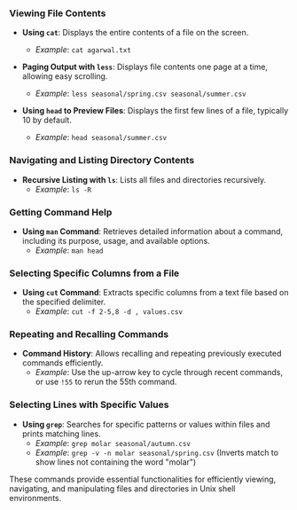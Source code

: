 ### Viewing File Contents
- **Using `cat`**: Displays the entire contents of a file on the screen.
  - *Example*: `cat agarwal.txt`

- **Paging Output with `less`**: Displays file contents one page at a time, allowing easy scrolling.
  - *Example*: `less seasonal/spring.csv seasonal/summer.csv`

- **Using `head` to Preview Files**: Displays the first few lines of a file, typically 10 by default.
  - *Example*: `head seasonal/summer.csv`

### Navigating and Listing Directory Contents
- **Recursive Listing with `ls`**: Lists all files and directories recursively.
  - *Example*: `ls -R`

### Getting Command Help
- **Using `man` Command**: Retrieves detailed information about a command, including its purpose, usage, and available options.
  - *Example*: `man head`

### Selecting Specific Columns from a File
- **Using `cut` Command**: Extracts specific columns from a text file based on the specified delimiter.
  - *Example*: `cut -f 2-5,8 -d , values.csv`

### Repeating and Recalling Commands
- **Command History**: Allows recalling and repeating previously executed commands efficiently.
  - *Example*: Use the up-arrow key to cycle through recent commands, or use `!55` to rerun the 55th command.

### Selecting Lines with Specific Values
- **Using `grep`**: Searches for specific patterns or values within files and prints matching lines.
  - *Example*: `grep molar seasonal/autumn.csv`
  - *Example*: `grep -v -n molar seasonal/spring.csv` (Inverts match to show lines not containing the word "molar")

These commands provide essential functionalities for efficiently viewing, navigating, and manipulating files and directories in Unix shell environments.
